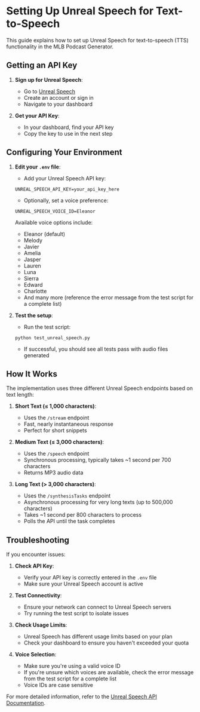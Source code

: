 # Setting Up Unreal Speech for Text-to-Speech

This guide explains how to set up Unreal Speech for text-to-speech (TTS) functionality in the MLB Podcast Generator.

## Getting an API Key

1. **Sign up for Unreal Speech**:
   - Go to [Unreal Speech](https://unrealspeech.com/)
   - Create an account or sign in
   - Navigate to your dashboard

2. **Get your API Key**:
   - In your dashboard, find your API key
   - Copy the key to use in the next step

## Configuring Your Environment

1. **Edit your `.env` file**:
   - Add your Unreal Speech API key:
   ```
   UNREAL_SPEECH_API_KEY=your_api_key_here
   ```
   
   - Optionally, set a voice preference:
   ```
   UNREAL_SPEECH_VOICE_ID=Eleanor
   ```
   
   Available voice options include:
   - Eleanor (default)
   - Melody
   - Javier
   - Amelia 
   - Jasper
   - Lauren
   - Luna
   - Sierra
   - Edward
   - Charlotte
   - And many more (reference the error message from the test script for a complete list)

2. **Test the setup**:
   - Run the test script:
   ```
   python test_unreal_speech.py
   ```
   - If successful, you should see all tests pass with audio files generated

## How It Works

The implementation uses three different Unreal Speech endpoints based on text length:

1. **Short Text (≤ 1,000 characters)**:
   - Uses the `/stream` endpoint
   - Fast, nearly instantaneous response
   - Perfect for short snippets

2. **Medium Text (≤ 3,000 characters)**:
   - Uses the `/speech` endpoint
   - Synchronous processing, typically takes ~1 second per 700 characters
   - Returns MP3 audio data

3. **Long Text (> 3,000 characters)**:
   - Uses the `/synthesisTasks` endpoint
   - Asynchronous processing for very long texts (up to 500,000 characters)
   - Takes ~1 second per 800 characters to process
   - Polls the API until the task completes

## Troubleshooting

If you encounter issues:

1. **Check API Key**:
   - Verify your API key is correctly entered in the `.env` file
   - Make sure your Unreal Speech account is active

2. **Test Connectivity**:
   - Ensure your network can connect to Unreal Speech servers
   - Try running the test script to isolate issues

3. **Check Usage Limits**:
   - Unreal Speech has different usage limits based on your plan
   - Check your dashboard to ensure you haven't exceeded your quota

4. **Voice Selection**:
   - Make sure you're using a valid voice ID
   - If you're unsure which voices are available, check the error message from the test script for a complete list
   - Voice IDs are case sensitive

For more detailed information, refer to the [Unreal Speech API Documentation](https://docs.unrealspeech.com/). 